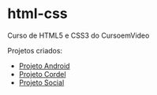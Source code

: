 # html-css
 Curso de HTML5 e CSS3 do CursoemVideo

 Projetos criados:
 <p>
  <ul>
   <li><a href="https://miguelciancio.github.io/projeto-android/"> Projeto Android
   <li><a href="https://miguelciancio.github.io/projeto-cordel/"> Projeto Cordel
   <li><a href="https://miguelciancio.github.io/projeto-social/"> Projeto Social


